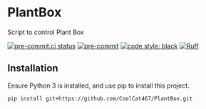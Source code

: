 # PlantBox
Script to control Plant Box

<!-- BADGIE TIME -->

[![pre-commit.ci status](https://results.pre-commit.ci/badge/github/CoolCat467/PlantBox/main.svg)](https://results.pre-commit.ci/latest/github/CoolCat467/PlantBox/main)
[![pre-commit](https://img.shields.io/badge/pre--commit-enabled-brightgreen?logo=pre-commit)](https://github.com/pre-commit/pre-commit)
[![code style: black](https://img.shields.io/badge/code_style-black-000000.svg)](https://github.com/psf/black)
[![Ruff](https://img.shields.io/endpoint?url=https://raw.githubusercontent.com/astral-sh/ruff/main/assets/badge/v2.json)](https://github.com/astral-sh/ruff)

<!-- END BADGIE TIME -->

## Installation
Ensure Python 3 is installed, and use pip to install this project.

```bash
pip install git+https://github.com/CoolCat467/PlantBox.git
```
